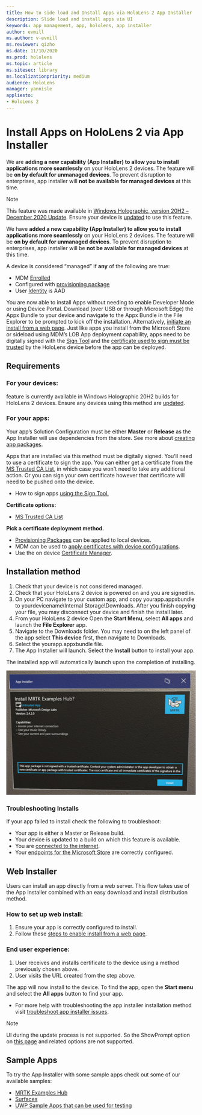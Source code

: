 ```yaml
---
title: How to side load and Install Apps via HoloLens 2 App Installer
description: Slide load and install apps via UI
keywords: app management, app, hololens, app installer
author: evmill
ms.author: v-evmill
ms.reviewer: qizho
ms.date: 11/10/2020
ms.prod: hololens
ms.topic: article
ms.sitesec: library
ms.localizationpriority: medium
audience: HoloLens
manager: yannisle
appliesto:
- HoloLens 2
---
```


# Install Apps on HoloLens 2 via App Installer

We are **adding a new capability (App Installer) to allow you to install applications more seamlessly** on your HoloLens 2 devices. The feature will be **on by default for unmanaged devices**. To prevent disruption to enterprises, app installer will **not be available for managed devices** at this time.  

> [!NOTE]
> This feature was made available in [Windows Holographic, version 20H2 – December 2020 Update](hololens-release-notes.md). Ensure your device is [updated](hololens-update-hololens.md) to use this feature.

We have **added a new capability (App Installer) to allow you to install applications more seamlessly** on your HoloLens 2 devices. The feature will be **on by default for unmanaged devices**. To prevent disruption to enterprises, app installer will be **not be available for managed devices** at this time.  

A device is considered “managed” if **any** of the following are true:

- MDM [Enrolled](hololens-enroll-mdm.md)
- Configured with [provisioning package](hololens-provisioning.md)
- User [Identity](hololens-identity.md) is AAD

You are now able to install Apps without needing to enable Developer Mode or using Device Portal.  Download (over USB or through Microsoft Edge) the Appx Bundle to your device and navigate to the Appx Bundle in the File Explorer to be prompted to kick off the installation.  Alternatively, [initiate an install from a web page](https://docs.microsoft.com/windows/msix/app-installer/installing-windows10-apps-web).  Just like apps you install from the Microsoft Store or sideload using MDM’s LOB App deployment capability, apps need to be digitally signed with the [Sign Tool](https://docs.microsoft.com/windows/win32/appxpkg/how-to-sign-a-package-using-signtool) and the [certificate used to sign must be trusted](https://docs.microsoft.com/windows/win32/appxpkg/how-to-sign-a-package-using-signtool#security-considerations) by the HoloLens device before the app can be deployed.

## Requirements

### For your devices:

 feature is currently available in Windows Holographic 20H2 builds for HoloLens 2 devices. Ensure any devices using this method are [updated](hololens-update-hololens.md).

### For your apps: 
Your app’s Solution Configuration must be either **Master** or **Release** as the App Installer will use dependencies from the store. See more about [creating app packages](https://docs.microsoft.com/windows/msix/app-installer/create-appinstallerfile-vs).

Apps that are installed via this method must be digitally signed. You'll need to use a certificate to sign the app. You can either get a certificate from the [MS Trusted CA List](https://ccadb-public.secure.force.com/microsoft/IncludedCACertificateReportForMSFT), in which case you won't need to take any additional action. Or you can sign your own certificate however that certificate will need to be pushed onto the device.

- How to sign apps [using the Sign Tool.](https://docs.microsoft.com/windows/win32/appxpkg/how-to-sign-a-package-using-signtool)

**Certificate options:**

- [MS Trusted CA List](https://ccadb-public.secure.force.com/microsoft/IncludedCACertificateReportForMSFT)

**Pick a certificate deployment method.**

- [Provisioning Packages](hololens-provisioning.md) can be applied to local devices.
- MDM can be used to [apply certificates with device configurations](https://docs.microsoft.com/mem/intune/protect/certificates-configure).
- Use the on device [Certificate Manager](certificate-manager.md).

## Installation method

1. Check that your device is not considered managed.
1. Check that your HoloLens 2 device is powered on and you are signed in.
1. On your PC navigate to your custom app, and copy yourapp.appxbundle to yourdevicename\Internal Storage\Downloads.
    After you finish copying your file, you may disconnect your device and finish the install later.
1. From your HoloLens 2 device Open the **Start Menu**, select **All apps** and launch the **File Explorer** app.
1. Navigate to the Downloads folder. You may need to on the left panel of the app select **This device** first, then navigate to Downloads.
1. Select the yourapp.appxbundle file.
1. The App Installer will launch. Select the **Install** button to install your app.

The installed app will automatically launch upon the completion of installing.

![Installing MRTK Examples via App Installer](images/hololens-app-installer-picture.jpg)

### Troubleshooting Installs

If your app failed to install check the following to troubleshoot:

- Your app is either a Master or Release build.
- Your device is updated to a build on which this feature is available.
- You are [connected to the internet](hololens-network.md).
- Your [endpoints for the Microsoft Store](hololens-offline.md) are correctly configured.  

## Web Installer

Users can install an app directly from a web server. This flow takes use of the App Installer combined with an easy download and install distribution method.

### How to set up web install:

1. Ensure your app is correctly configured to install.
1. Follow these [steps to enable install from a web page](https://docs.microsoft.com/windows/msix/app-installer/installing-windows10-apps-web#how-to-enable-this-on-a-webpage).

### End user experience:

1. User receives and installs certificate to the device using a method previously chosen above.
1. User visits the URL created from the step above.

The app will now install to the device. To find the app, open the **Start menu** and select the **All apps** button to find your app.

- For more help with troubleshooting the app installer installation method visit [troubleshoot app installer issues](https://docs.microsoft.com/windows/msix/app-installer/troubleshoot-appinstaller-issues).

> [!NOTE]
> UI during the update process is not supported. So the ShowPrompt option on [this page](https://docs.microsoft.com/windows/msix/app-installer/update-settings) and related options are not supported.

## Sample Apps

To try the App Installer with some sample apps check out some of our available samples:

- [MRTK Examples Hub](https://microsoft.github.io/MixedRealityToolkit-Unity/Documentation/README_ExampleHub.html)
- [Surfaces](https://docs.microsoft.com/windows/mixed-reality/develop/unity/sampleapp-surfaces)
- [UWP Sample Apps that can be used for testing](https://github.com/microsoft/Windows-universal-samples/tree/master/Samples)
